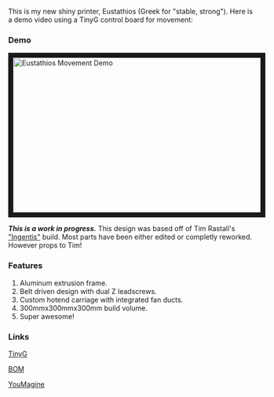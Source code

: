This is my new shiny printer, Eustathios (Greek for "stable, strong").
Here is a demo video using a TinyG control board for movement:

### Demo
<a href="http://www.youtube.com/watch?feature=player_embedded&v=aucE49ZBXx0
" target="_blank"><img src="http://img.youtube.com/vi/aucE49ZBXx0/0.jpg" 
alt="Eustathios Movement Demo" width="560" height="315" border="10" /></a>


***This is a work in progress.***  This design was based off of Tim Rastall's ["Ingentis"](https://www.youmagine.com/designs/ingentis-a-tantillus-variant) build.  Most parts have been either edited or completly reworked.  However props to Tim!


### Features
1.  Aluminum extrusion frame.
2.  Belt driven design with dual Z leadscrews.
3.  Custom hotend carriage with integrated fan ducts.
4.  300mmx300mmx300mm build volume.
5.  Super awesome!



### Links

[TinyG](https://github.com/synthetos/TinyG/wiki)

[BOM](https://docs.google.com/spreadsheet/ccc?key=0Am629YCI5h_wdHkxa1gyajBrak5LbDVwejFldXFORUE&usp=sharing)

[YouMagine](https://www.youmagine.com/designs/eustathios)
